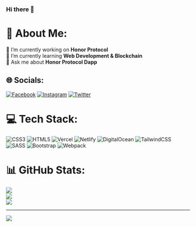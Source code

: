 ### Hi there 👋

# 💫 About Me:
🔭 I’m currently working on **Honor Protocol**<br>
🌱 I’m currently learning **Web Development & Blockchain**<br>
💬 Ask me about **Honor Protocol Dapp**<br>



## 🌐 Socials:
[![Facebook](https://img.shields.io/badge/Facebook-%231877F2.svg?logo=Facebook&logoColor=white)](https://facebook.com/mohdxnizamv) [![Instagram](https://img.shields.io/badge/Instagram-%23E4405F.svg?logo=Instagram&logoColor=white)](https://instagram.com/mohdx.nizamv) [![Twitter](https://img.shields.io/badge/Twitter-%231DA1F2.svg?logo=Twitter&logoColor=white)](https://twitter.com/mohdxnizamv) 

# 💻 Tech Stack:
![CSS3](https://img.shields.io/badge/css3-%231572B6.svg?style=for-the-badge&logo=css3&logoColor=white) ![HTML5](https://img.shields.io/badge/html5-%23E34F26.svg?style=for-the-badge&logo=html5&logoColor=white) ![Vercel](https://img.shields.io/badge/vercel-%23000000.svg?style=for-the-badge&logo=vercel&logoColor=white) ![Netlify](https://img.shields.io/badge/netlify-%23000000.svg?style=for-the-badge&logo=netlify&logoColor=#00C7B7) ![DigitalOcean](https://img.shields.io/badge/DigitalOcean-%230167ff.svg?style=for-the-badge&logo=digitalOcean&logoColor=white) ![TailwindCSS](https://img.shields.io/badge/tailwindcss-%2338B2AC.svg?style=for-the-badge&logo=tailwind-css&logoColor=white) ![SASS](https://img.shields.io/badge/SASS-hotpink.svg?style=for-the-badge&logo=SASS&logoColor=white) ![Bootstrap](https://img.shields.io/badge/bootstrap-%23563D7C.svg?style=for-the-badge&logo=bootstrap&logoColor=white) ![Webpack](https://img.shields.io/badge/webpack-%238DD6F9.svg?style=for-the-badge&logo=webpack&logoColor=black)
# 📊 GitHub Stats:
![](https://github-readme-stats.vercel.app/api?username=mohdxnizamv&theme=merko&hide_border=false&include_all_commits=false&count_private=false)<br/>
![](https://github-readme-streak-stats.herokuapp.com/?user=mohdxnizamv&theme=merko&hide_border=false)<br/>
![](https://github-readme-stats.vercel.app/api/top-langs/?username=mohdxnizamv&theme=merko&hide_border=false&include_all_commits=false&count_private=false&layout=compact)

---
[![](https://visitcount.itsvg.in/api?id=mohdxnizamv&icon=8&color=3)](https://visitcount.itsvg.in)

<!-- Proudly created with GPRM ( https://gprm.itsvg.in ) -->
